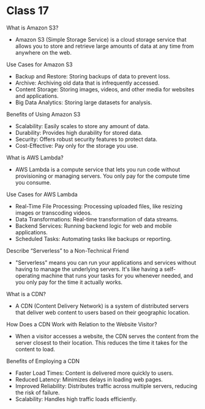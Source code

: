 # Class 17

What is Amazon S3?

- Amazon S3 (Simple Storage Service) is a cloud storage service that allows you to store and retrieve large amounts of data at any time from anywhere on the web.

Use Cases for Amazon S3

- Backup and Restore: Storing backups of data to prevent loss.
- Archive: Archiving old data that is infrequently accessed.
- Content Storage: Storing images, videos, and other media for websites and applications.
- Big Data Analytics: Storing large datasets for analysis.

Benefits of Using Amazon S3

- Scalability: Easily scales to store any amount of data.
- Durability: Provides high durability for stored data.
- Security: Offers robust security features to protect data.
- Cost-Effective: Pay only for the storage you use.

What is AWS Lambda?

- AWS Lambda is a compute service that lets you run code without provisioning or managing servers. You only pay for the compute time you consume.

Use Cases for AWS Lambda

- Real-Time File Processing: Processing uploaded files, like resizing images or transcoding videos.
- Data Transformations: Real-time transformation of data streams.
- Backend Services: Running backend logic for web and mobile applications.
- Scheduled Tasks: Automating tasks like backups or reporting.

Describe “Serverless” to a Non-Technical Friend

- "Serverless" means you can run your applications and services without having to manage the underlying servers. It's like having a self-operating machine that runs your tasks for you whenever needed, and you only pay for the time it actually works.

What is a CDN?

- A CDN (Content Delivery Network) is a system of distributed servers that deliver web content to users based on their geographic location.

How Does a CDN Work with Relation to the Website Visitor?

- When a visitor accesses a website, the CDN serves the content from the server closest to their location. This reduces the time it takes for the content to load.

Benefits of Employing a CDN

- Faster Load Times: Content is delivered more quickly to users.
- Reduced Latency: Minimizes delays in loading web pages.
- Improved Reliability: Distributes traffic across multiple servers, reducing the risk of failure.
- Scalability: Handles high traffic loads efficiently.
